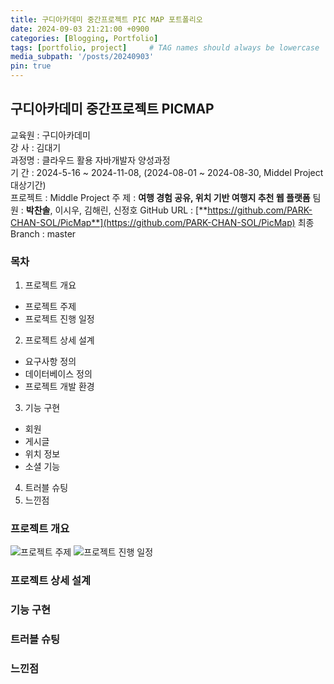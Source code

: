 ```yaml
---
title: 구디아카데미 중간프로젝트 PIC MAP 포트폴리오
date: 2024-09-03 21:21:00 +0900
categories: [Blogging, Portfolio]
tags: [portfolio, project]     # TAG names should always be lowercase
media_subpath: '/posts/20240903'
pin: true
---
```


## 구디아카데미 중간프로젝트 PICMAP

교육원 : 구디아카데미  
강 사 : 김대기  
과정명 : 클라우드 활용 자바개발자 양성과정  
기 간 : 2024-5-16 ~ 2024-11-08, (2024-08-01 ~ 2024-08-30, Middel Project 대상기간)  
프로젝트 : Middle Project
주 제 : **여행 경험 공유, 위치 기반 여행지 추천 웹 플랫폼**
팀 원 : **박찬솔**, 이시우, 김해린, 신정호
GitHub URL : [**https://github.com/PARK-CHAN-SOL/PicMap**](https://github.com/PARK-CHAN-SOL/PicMap)
최종 Branch : master

### 목차

1. 프로젝트 개요  
 * 프로젝트 주제
 * 프로젝트 진행 일정
2. 프로젝트 상세 설계  
 * 요구사항 정의
 * 데이터베이스 정의
 * 프로젝트 개발 환경
3. 기능 구현  
 * 회원
 * 게시글
 * 위치 정보
 * 소셜 기능
4. 트러블 슈팅
5. 느낀점

### 프로젝트 개요

![프로젝트 주제][프로젝트 주제 이미지]
![프로젝트 진행 일정][프로젝트 진행 일정 이미지]

### 프로젝트 상세 설계

### 기능 구현

### 트러블 슈팅

### 느낀점

[프로젝트 주제 이미지]: https://park-chan-sol.github.io/assets/img/PIC-MAP-프로젝트-주제.png
[프로젝트 진행 일정 이미지]: https://park-chan-sol.github.io/assets/img/PIC-MAP-프로젝트-진행-일정.png